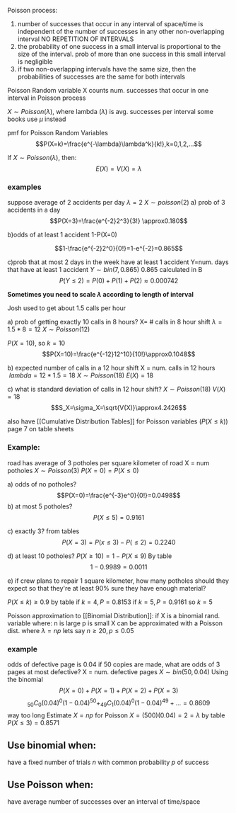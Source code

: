 
Poisson process:
1) number of successes that occur in any interval of space/time is independent of the number of successes in any other non-overlapping interval NO REPETITION OF INTERVALS
2) the probability of one success in a small interval is proportional to the size of the interval. prob of more than one success in this small interval is negligible
3) if two non-overlapping intervals have the same size, then the probabilities of successes are the same for both intervals


Poisson Random variable X counts num. successes that occur in one interval in Poisson process

 $X\sim{}Poisson(\lambda)$, where lambda $(\lambda)$ is avg. successes per interval
 some books use $\mu$ instead
 
pmf for Poisson Random Variables
$$P(X=k)=\frac{e^{-\lambda}\lambda^k}{k!},k=0,1,2,...$$

If  $X \sim{}Poisson(\lambda)$, then:
$$E(X)=V(X)=\lambda$$
### examples
suppose average of 2 accidents per day
$\lambda=2$
$X\sim{}poisson(2)$
a) prob of 3 accidents in a day
$$P(X=3)=\frac{e^{-2}2^3}{3!} \approx0.180$$

b)odds of at least 1 accident
1-P(X=0)

$$1-\frac{e^{-2}2^0}{0!}=1-e^{-2}=0.865$$

c)prob that at most 2 days in the week have at least 1 accident
Y=num. days that have at least 1 accident
$Y\sim{}bin(7,0.865)$
0.865 calculated in B
$$P(Y\leq2)=P(0)+P(1)+P(2)\approx0.000742$$

**Sometimes you need to scale $\lambda$ according to length of interval**

Josh used to get about 1.5 calls per hour

a) prob of getting exactly 10 calls in 8 hours?
X= # calls in 8 hour shift
$\lambda = 1.5*8=12$
$X\sim{}Poisson(12)$

$P(X=10)$, so $k=10$
$$P(X=10)=\frac{e^{-12}12^10}{10!}\approx0.1048$$

b) expected number of calls in a 12 hour shift
X = num. calls in 12 hours
$\ lambda = 12*1.5=18$
$X \sim{}Poisson(18)$
$E(X)=18$

c) what is standard deviation of calls in 12 hour shift?
$X \sim{}Poisson(18)$
$V(X)=18$
$$S_X=\sigma_X=\sqrt{V(X)}\approx4.2426$$


also have [[Cumulative Distribution Tables]] for Poisson variables
$(P(X\leq{}k))$
page 7 on table sheets

### Example:
road has average of 3 potholes per square kilometer of road
X = num potholes
$X\sim{}Poisson(3)$
$P(X=0)=P(X\leq0)$

a) odds of no potholes?
 $$P(X=0)=\frac{e^{-3}e^0}{0!}=0.0498$$
b) at most 5 potholes?
$$P(X\leq5)=0.9161$$

c) exactly 3?
from tables
$$P(X=3)=P(x\leq3)-P(\leq2)=0.2240$$

d) at least 10 potholes?
$P(X\geq{}10)=1-P(X\leq9)$ By table
$$1-0.9989= 0.0011$$

e) if crew plans to repair 1 square kilometer, how many potholes should they expect so that they're at least 90% sure they have enough material?

$P(X\leq{}k)\geq0.9$ by table
if $k=4, P = 0.8153$
if $k=5, P=0.9161$
so $k=5$


Poisson approximation to [[Binomial Distribution]]:
if X is a binomial rand. variable where:
n is large
p is small
X can be approximated with a Poisson dist. where
$\lambda=np$
 lets say $n\geq20,p\leq0.05$


### example

odds of defective page is 0.04
if 50 copies are made, what are odds of 3 pages at most defective?
X = num. defective pages
$X\sim{}bin(50,0.04)$
Using the binomial
$$P(X=0)+P(X=1)+P(X=2)+P(X=3)$$
$$ _{50}C_0(0.04)^0(1-0.04)^{50}+_{49}C_1(0.04)^0(1-0.04)^{49}+...=0.8609$$
way too long
Estimate $X=np$ for Poisson
$X=(500)(0.04)=2=\lambda$
by table
$P(X\leq3)=0.8571$

## Use binomial when:
have a fixed number of trials $n$ with common probability $p$ of success

## Use Poisson when:
have average number of successes over an interval of time/space